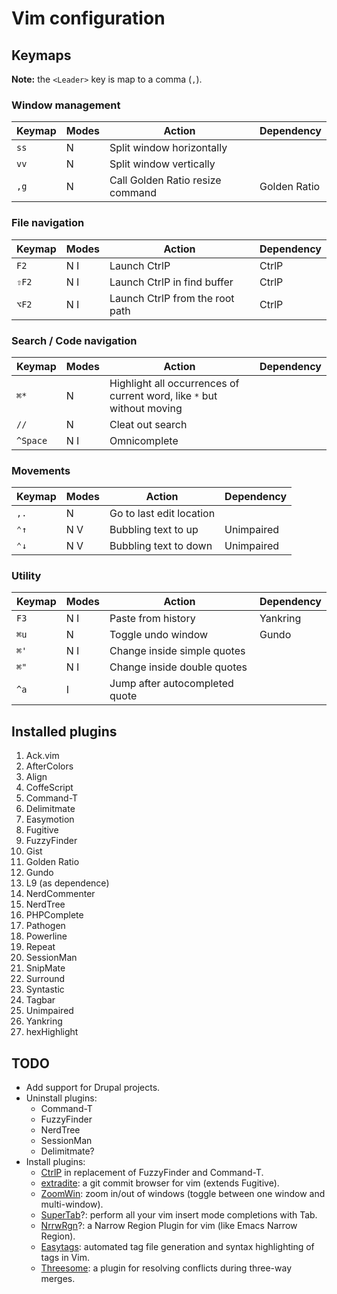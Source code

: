 Vim configuration
=================


Keymaps
-------

**Note:** the `<Leader>` key is map to a comma (`,`).

### Window management

| Keymap   | Modes | Action | Dependency |
|----------|-------|--------|------------|
| `ss`     | N     | Split window horizontally | |
| `vv`     | N     | Split window vertically   | |
| `,g`     | N     | Call Golden Ratio resize command | Golden Ratio |

### File navigation

| Keymap   | Modes | Action | Dependency |
|----------|-------|--------|------------|
| `F2`     | N I   | Launch CtrlP | CtrlP
| `⇧F2`    | N I   | Launch CtrlP in find buffer | CtrlP
| `⌥F2`    | N I   | Launch CtrlP from the root path | CtrlP

### Search / Code navigation

| Keymap   | Modes | Action | Dependency |
|----------|-------|--------|------------|
| `⌘*`     | N     | Highlight all occurrences of current word, like `*` but without moving | |
| `//`     | N     | Cleat out search | |
| `^Space` | N I   | Omnicomplete | |

### Movements

| Keymap   | Modes | Action | Dependency |
|----------|-------|--------|------------|
| `,.`     | N     | Go to last edit location | |
| `⌃↑`     | N   V | Bubbling text to up   | Unimpaired
| `⌃↓`     | N   V | Bubbling text to down | Unimpaired

### Utility

| Keymap   | Modes | Action | Dependency |
|----------|-------|--------|------------|
| `F3`     | N I   | Paste from history | Yankring |
| `⌘u`     | N     | Toggle undo window | Gundo |
| `⌘'`     | N I   | Change inside simple quotes | |
| `⌘"`     | N I   | Change inside double quotes | |
| `^a`     |   I   | Jump after autocompleted quote | |

Installed plugins
-----------------

1. Ack.vim
1. AfterColors
1. Align
1. CoffeScript
1. Command-T
1. Delimitmate
1. Easymotion
1. Fugitive
1. FuzzyFinder
1. Gist
1. Golden Ratio
1. Gundo
1. L9 (as dependence)
1. NerdCommenter
1. NerdTree
1. PHPComplete
1. Pathogen
1. Powerline
1. Repeat
1. SessionMan
1. SnipMate
1. Surround
1. Syntastic
1. Tagbar
1. Unimpaired
1. Yankring
1. hexHighlight

TODO
----

* Add support for Drupal projects.
* Uninstall plugins:
    - Command-T
    - FuzzyFinder
    - NerdTree
    - SessionMan
    - Delimitmate?
* Install plugins:
    - [CtrlP](https://github.com/kien/ctrlp.vim) in replacement of FuzzyFinder and Command-T.
    - [extradite](https://github.com/int3/vim-extradite): a git commit browser for vim (extends Fugitive).
    - [ZoomWin](https://github.com/vim-scripts/ZoomWin): zoom in/out of windows (toggle between one window and
      multi-window).
    - [SuperTab](https://github.com/ervandew/supertab/)?: perform all your vim insert mode completions with Tab.
    - [NrrwRgn](https://github.com/chrisbra/NrrwRgn])?: a Narrow Region Plugin for vim (like Emacs Narrow Region).
    - [Easytags](https://github.com/xolox/vim-easytags): automated tag file generation and syntax highlighting of tags
      in Vim.
    - [Threesome](http://stevelosh.com/projects/threesome/): a plugin for resolving conflicts during three-way merges.

